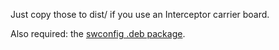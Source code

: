 Just copy those to dist/ if you use an Interceptor carrier board.

Also required: the [swconfig .deb package](https://www.axzez.com/software-downloads).

